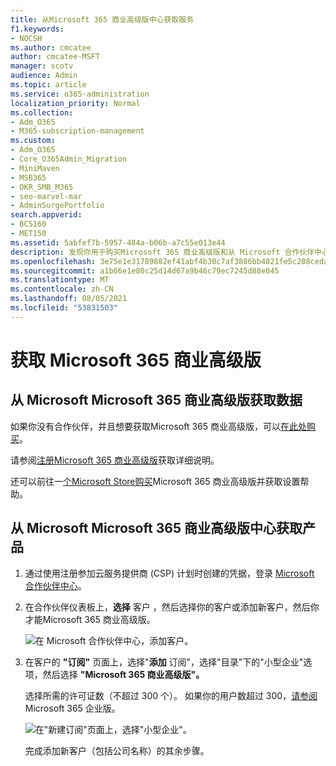 ```yaml
---
title: 从Microsoft 365 商业高级版中心获取服务
f1.keywords:
- NOCSH
ms.author: cmcatee
author: cmcatee-MSFT
manager: scotv
audience: Admin
ms.topic: article
ms.service: o365-administration
localization_priority: Normal
ms.collection:
- Adm_O365
- M365-subscription-management
ms.custom:
- Adm_O365
- Core_O365Admin_Migration
- MiniMaven
- MSB365
- OKR_SMB_M365
- seo-marvel-mar
- AdminSurgePortfolio
search.appverid:
- BCS160
- MET150
ms.assetid: 5abfef7b-5957-484a-b06b-a7c55e013e44
description: 发现你用于购买Microsoft 365 商业高级版和从 Microsoft 合作伙伴中心购买它的分步说明。
ms.openlocfilehash: 3e75e1e31789882ef41abf4b30c7af3886bb4821fe5c288ceda5af684ea8f854
ms.sourcegitcommit: a1b66e1e80c25d14d67a9b46c79ec7245d88e045
ms.translationtype: MT
ms.contentlocale: zh-CN
ms.lasthandoff: 08/05/2021
ms.locfileid: "53831503"
---
```

# <a name="get-microsoft-365-business-premium"></a>获取 Microsoft 365 商业高级版

## <a name="get-microsoft-365-business-premium-from-microsoft"></a>从 Microsoft Microsoft 365 商业高级版获取数据

如果你没有合作伙伴，并且想要获取Microsoft 365 商业高级版，可以[在此处购买](https://www.microsoft.com/en-US/microsoft-365/business)。

请参阅[注册Microsoft 365 商业高级版](sign-up.md)获取详细说明。

还可以前往一[个Microsoft Store购买](https://www.microsoft.com/en-us/store/locations/find-a-store?icid=en_US_Store_UH_FAS)Microsoft 365 商业高级版并获取设置帮助。
  
## <a name="get-microsoft-365-business-premium-from-microsoft-partner-center"></a>从 Microsoft Microsoft 365 商业高级版中心获取产品

1. 通过使用注册参加云服务提供商 (CSP) 计划时创建的凭据，登录 [Microsoft 合作伙伴中心](https://go.microsoft.com/fwlink/p/?linkid=849910)。 
    
2. 在合作伙伴仪表板上，**选择** 客户 ，然后选择你的客户或添加新客户，然后你才能Microsoft 365 商业高级版。
    
    ![在 Microsoft 合作伙伴中心，添加客户。](../media/ec807d07-bbd2-411f-8fe1-c644cf9a3882.png)
  
3. 在客户的 **"订阅"** 页面上，选择"**添加** 订阅"，选择"目录"下的"小型企业"选项，然后选择 **"Microsoft 365 商业高级版"。**
    
    选择所需的许可证数（不超过 300 个）。 如果你的用户数超过 300，[请参阅](../enterprise/index.yml)Microsoft 365 企业版。 
    
    ![在"新建订阅"页面上，选择"小型企业"。](../media/52d99e89-2175-4974-84bb-dd626048541b.png)
  
    完成添加新客户（包括公司名称）的其余步骤。
